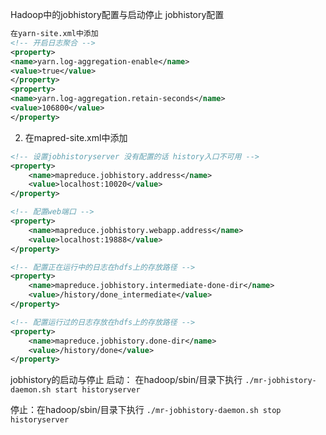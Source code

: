 Hadoop中的jobhistory配置与启动停止
jobhistory配置
```xml
在yarn-site.xml中添加
<!-- 开启日志聚合 -->
<property>
<name>yarn.log-aggregation-enable</name>
<value>true</value>
</property>
<property>
<name>yarn.log-aggregation.retain-seconds</name>
<value>106800</value>
</property>
```

2. 在mapred-site.xml中添加
```xml
<!-- 设置jobhistoryserver 没有配置的话 history入口不可用 -->
<property>
    <name>mapreduce.jobhistory.address</name>
    <value>localhost:10020</value>
</property>

<!-- 配置web端口 -->
<property>
    <name>mapreduce.jobhistory.webapp.address</name>
    <value>localhost:19888</value>
</property>

<!-- 配置正在运行中的日志在hdfs上的存放路径 -->
<property>
    <name>mapreduce.jobhistory.intermediate-done-dir</name>
    <value>/history/done_intermediate</value>
</property>

<!-- 配置运行过的日志存放在hdfs上的存放路径 -->
<property>
    <name>mapreduce.jobhistory.done-dir</name>
    <value>/history/done</value>
</property>
```

jobhistory的启动与停止
启动： 在hadoop/sbin/目录下执行 
`./mr-jobhistory-daemon.sh start historyserver`

停止：在hadoop/sbin/目录下执行 
`./mr-jobhistory-daemon.sh stop historyserver`
